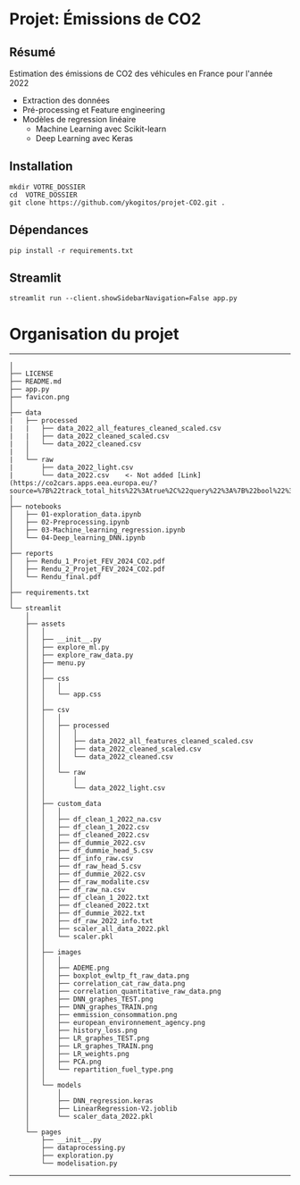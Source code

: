 Projet: Émissions de CO2
==============================

## Résumé  
Estimation des émissions de CO2 des véhicules en France pour l'année 2022  
+ Extraction des données
+ Pré-processing et Feature engineering
+ Modèles de regression linéaire
    + Machine Learning avec Scikit-learn
    + Deep Learning avec Keras

## Installation
     
`mkdir VOTRE_DOSSIER`          
`cd  VOTRE_DOSSIER`              
`git clone https://github.com/ykogitos/projet-CO2.git .`      

## Dépendances     
`pip install -r requirements.txt`    

## Streamlit  
`streamlit run --client.showSidebarNavigation=False app.py`

# Organisation du projet

--------
    │
    ├── LICENSE
    ├── README.md  
    ├── app.py 
    ├── favicon.png  
    │ 
    ├── data 
    |   ├── processed
    |   |   ├── data_2022_all_features_cleaned_scaled.csv          
    |   |   ├── data_2022_cleaned_scaled.csv  
    |   │   └── data_2022_cleaned.csv             
    |   │
    |   └── raw
    |       ├── data_2022_light.csv          
    |       └── data_2022.csv    <- Not added [Link](https://co2cars.apps.eea.europa.eu/?source=%7B%22track_total_hits%22%3Atrue%2C%22query%22%3A%7B%22bool%22%3A%7B%22must%22%3A%7B%22bool%22%3A%7B%22must%22%3A%5B%7B%22constant_score%22%3A%7B%22filter%22%3A%7B%22bool%22%3A%7B%22must%22%3A%5B%7B%22bool%22%3A%7B%22should%22%3A%5B%7B%22term%22%3A%7B%22year%22%3A2022%7D%7D%5D%7D%7D%2C%7B%22bool%22%3A%7B%22should%22%3A%5B%7B%22term%22%3A%7B%22scStatus%22%3A%22Final%22%7D%7D%5D%7D%7D%5D%7D%7D%7D%7D%5D%7D%7D%2C%22filter%22%3A%7B%22bool%22%3A%7B%22should%22%3A%5B%7B%22term%22%3A%7B%22MS%22%3A%22FR%22%7D%7D%5D%7D%7D%7D%7D%2C%22display_type%22%3A%22tabular%22%7D) 
    │
    ├── notebooks 
    │   ├── 01-exploration_data.ipynb        
    │   ├── 02-Preprocessing.ipynb        
    │   ├── 03-Machine_learning_regression.ipynb   
    │   └── 04-Deep_learning_DNN.ipynb     
    │
    ├── reports 
    │   ├── Rendu_1_Projet_FEV_2024_CO2.pdf
    │   ├── Rendu_2_Projet_FEV_2024_CO2.pdf
    │   └── Rendu_final.pdf 
    │
    ├── requirements.txt
    │
    └── streamlit    
        │   
        ├── assets
        │   │ 
        │   ├── __init__.py
        │   ├── explore_ml.py
        │   ├── explore_raw_data.py
        │   ├── menu.py
        │   │
        │   ├── css
        │   │   │ 
        │   │   └── app.css
        │   │
        │   ├── csv
        │   │   │ 
        │   │   ├── processed 
        │   │   │   │ 
        │   │   │   ├── data_2022_all_features_cleaned_scaled.csv
        │   │   │   ├── data_2022_cleaned_scaled.csv
        │   │   │   └── data_2022_cleaned.csv
        │   │   │
        │   │   └── raw  
        │   │       │ 
        │   │       └── data_2022_light.csv                  
        │   │
        │   ├── custom_data
        │   │   │  
        │   │   ├── df_clean_1_2022_na.csv
        │   │   ├── df_clean_1_2022.csv
        │   │   ├── df_cleaned_2022.csv
        │   │   ├── df_dummie_2022.csv
        │   │   ├── df_dummie_head_5.csv
        │   │   ├── df_info_raw.csv
        │   │   ├── df_raw_head_5.csv
        │   │   ├── df_dummie_2022.csv
        │   │   ├── df_raw_modalite.csv
        │   │   ├── df_raw_na.csv
        │   │   ├── df_clean_1_2022.txt
        │   │   ├── df_cleaned_2022.txt
        │   │   ├── df_dummie_2022.txt
        │   │   ├── df_raw_2022_info.txt
        │   │   ├── scaler_all_data_2022.pkl
        │   │   └── scaler.pkl
        │   │
        │   ├── images
        │   │   │ 
        │   │   ├── ADEME.png
        │   │   ├── boxplot_ewltp_ft_raw_data.png
        │   │   ├── correlation_cat_raw_data.png
        │   │   ├── correlation_quantitative_raw_data.png
        │   │   ├── DNN_graphes_TEST.png
        │   │   ├── DNN_graphes_TRAIN.png    
        │   │   ├── emmission_consommation.png    
        │   │   ├── european_environnement_agency.png    
        │   │   ├── history_loss.png    
        │   │   ├── LR_graphes_TEST.png    
        │   │   ├── LR_graphes_TRAIN.png    
        │   │   ├── LR_weights.png    
        │   │   ├── PCA.png    
        │   │   └── repartition_fuel_type.png    
        │   │     
        │   └── models
        │       │ 
        │       ├── DNN_regression.keras
        │       ├── LinearRegression-V2.joblib
        │       └── scaler_data_2022.pkl
        │    
        └── pages
            ├── __init__.py
            ├── dataprocessing.py
            ├── exploration.py
            └── modelisation.py
--------

